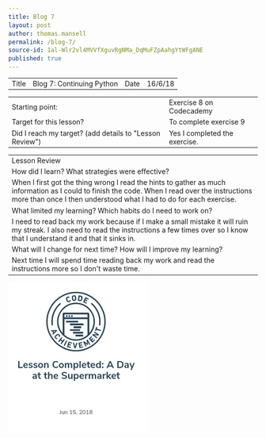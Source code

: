 ```yaml
---
title: Blog 7
layout: post
author: thomas.mansell
permalink: /blog-7/
source-id: 1al-Wlr2vl4MVVfXguvRgNMa_DqMuFZpAahgYtWFgANE
published: true
---
```

<table>
  <tr>
    <td>Title</td>
    <td>Blog 7: Continuing Python
</td>
    <td>Date</td>
    <td>16/6/18</td>
  </tr>
</table>


<table>
  <tr>
    <td>Starting point:</td>
    <td>Exercise 8 on Codecademy</td>
  </tr>
  <tr>
    <td>Target for this lesson?</td>
    <td>To complete exercise 9</td>
  </tr>
  <tr>
    <td>Did I reach my target? 
(add details to "Lesson Review")</td>
    <td>Yes I completed the exercise.</td>
  </tr>
</table>


<table>
  <tr>
    <td>Lesson Review</td>
  </tr>
  <tr>
    <td>How did I learn? What strategies were effective? </td>
  </tr>
  <tr>
    <td>When  I first got the thing wrong I read the hints to gather as much information as I could to finish the code. When I read over the instructions more than once I then understood what I had to do for each exercise.</td>
  </tr>
  <tr>
    <td>What limited my learning? Which habits do I need to work on? </td>
  </tr>
  <tr>
    <td>I need to read back my work because if I make a small mistake it will ruin my streak. I also need to read the instructions a few times over so I know that I understand it and that it sinks in.</td>
  </tr>
  <tr>
    <td>What will I change for next time? How will I improve my learning?</td>
  </tr>
  <tr>
    <td>Next time I will spend time reading back my work and read the instructions more so I don't waste time.</td>
  </tr>
</table>

<img src = "/images/Screenshot 2018-06-29 at 14.30.49.png">

